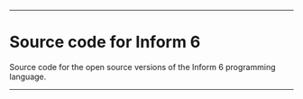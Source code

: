
***

# Source code for Inform 6

Source code for the open source versions of the Inform 6 programming language.

***
